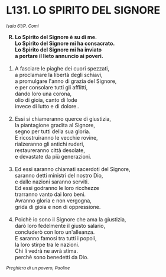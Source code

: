 # L131. LO SPIRITO DEL SIGNORE

<sub><i>Isaia 61/P. Comi</i></sub>
<ol>
  <b><li type="A" value="18">Lo Spirito del Signore è su di me.<br>
    Lo Spirito del Signore mi ha consacrato.<br>
    Lo Spirito del Signore mi ha inviato<br>
    a portare il lieto annuncio ai poveri.</li></b><br>
  <li value="1">A fasciare le piaghe dei cuori spezzati,<br>
    a proclamare la libertà degli schiavi,<br>
    a promulgare l'anno di grazia del Signore,<br>
    e per consolare tutti gli afflitti,<br>
    dando loro una corona,<br>
    olio di gioia, canto di lode<br>
    invece di lutto e di dolore..</li><br>
  <li>Essi si chiameranno querce di giustizia,<br>
    la piantagione gradita al Signore,<br>
    segno per tutti della sua gloria.<br>
    E ricostruiranno le vecchie rovine,<br>
    rialzeranno gli antichi ruderi,<br>
    restaureranno città desolate,<br>
    e devastate da più generazioni.</li><br>
  <li>Ed essi saranno chiamati sacerdoti del Signore,<br>
    saranno detti ministri del nostro Dio,<br>
    e dalle nazioni saranno serviti.<br>
    Ed essi godranno le loro ricchezze<br>
    trarranno vanto dai loro beni.<br>
    Avranno gloria e non vergogna,<br>
    grida di gioia e non di oppressione.</li><br>
  <li>Poichè io sono il Signore che ama la giustizia,<br>
    darò loro fedelmente il giusto salario,<br>
    concluderò con loro un'alleanza.<br>
    E saranno famosi tra tutti i popoli,<br>
    la loro stirpe tra le nazioni.<br>
    Chi li vedrà ne avrà stima.<br>
    perchè sono benedetti da Dio.</li>
</ol>
<sub><i>Preghiera di un povero, Paoline</i></sub>
